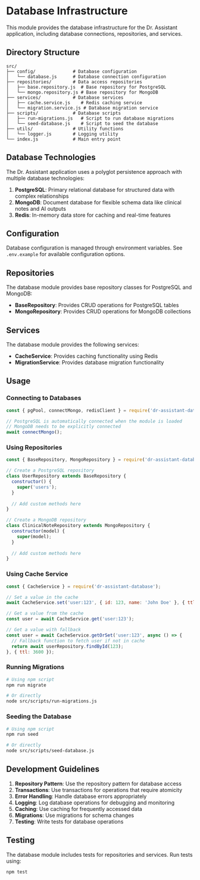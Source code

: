# Database Infrastructure

This module provides the database infrastructure for the Dr. Assistant application, including database connections, repositories, and services.

## Directory Structure

```
src/
├── config/              # Database configuration
│   └── database.js      # Database connection configuration
├── repositories/        # Data access repositories
│   ├── base.repository.js  # Base repository for PostgreSQL
│   └── mongo.repository.js # Base repository for MongoDB
├── services/            # Database services
│   ├── cache.service.js    # Redis caching service
│   └── migration.service.js # Database migration service
├── scripts/             # Database scripts
│   ├── run-migrations.js   # Script to run database migrations
│   └── seed-database.js    # Script to seed the database
├── utils/               # Utility functions
│   └── logger.js        # Logging utility
└── index.js             # Main entry point
```

## Database Technologies

The Dr. Assistant application uses a polyglot persistence approach with multiple database technologies:

1. **PostgreSQL**: Primary relational database for structured data with complex relationships
2. **MongoDB**: Document database for flexible schema data like clinical notes and AI outputs
3. **Redis**: In-memory data store for caching and real-time features

## Configuration

Database configuration is managed through environment variables. See `.env.example` for available configuration options.

## Repositories

The database module provides base repository classes for PostgreSQL and MongoDB:

- **BaseRepository**: Provides CRUD operations for PostgreSQL tables
- **MongoRepository**: Provides CRUD operations for MongoDB collections

## Services

The database module provides the following services:

- **CacheService**: Provides caching functionality using Redis
- **MigrationService**: Provides database migration functionality

## Usage

### Connecting to Databases

```javascript
const { pgPool, connectMongo, redisClient } = require('dr-assistant-database');

// PostgreSQL is automatically connected when the module is loaded
// MongoDB needs to be explicitly connected
await connectMongo();
```

### Using Repositories

```javascript
const { BaseRepository, MongoRepository } = require('dr-assistant-database');

// Create a PostgreSQL repository
class UserRepository extends BaseRepository {
  constructor() {
    super('users');
  }
  
  // Add custom methods here
}

// Create a MongoDB repository
class ClinicalNoteRepository extends MongoRepository {
  constructor(model) {
    super(model);
  }
  
  // Add custom methods here
}
```

### Using Cache Service

```javascript
const { CacheService } = require('dr-assistant-database');

// Set a value in the cache
await CacheService.set('user:123', { id: 123, name: 'John Doe' }, { ttl: 3600 });

// Get a value from the cache
const user = await CacheService.get('user:123');

// Get a value with fallback
const user = await CacheService.getOrSet('user:123', async () => {
  // Fallback function to fetch user if not in cache
  return await userRepository.findById(123);
}, { ttl: 3600 });
```

### Running Migrations

```bash
# Using npm script
npm run migrate

# Or directly
node src/scripts/run-migrations.js
```

### Seeding the Database

```bash
# Using npm script
npm run seed

# Or directly
node src/scripts/seed-database.js
```

## Development Guidelines

1. **Repository Pattern**: Use the repository pattern for database access
2. **Transactions**: Use transactions for operations that require atomicity
3. **Error Handling**: Handle database errors appropriately
4. **Logging**: Log database operations for debugging and monitoring
5. **Caching**: Use caching for frequently accessed data
6. **Migrations**: Use migrations for schema changes
7. **Testing**: Write tests for database operations

## Testing

The database module includes tests for repositories and services. Run tests using:

```bash
npm test
```
